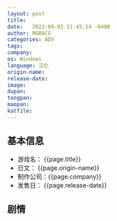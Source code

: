 ```yaml
---
layout: post
title:  
date:   2022-09-01 11:45:14 -0400
author: MGRACG
categories: ADV
tags: 
company: 
os: Windows
language: 汉化
origin-name: 
release-date: 
image:   
dupan:   
tongpan: 
maopan:  
katfile: 
---
```




## 基本信息

- 游戏名：  {{page.title}}
- 日文：    {{page.origin-name}}
- 制作公司：{{page.company}}
- 发售日：  {{page.release-date}}

## 剧情

